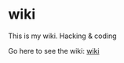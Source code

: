 # wiki

This is my wiki. Hacking &amp; coding

Go here to see the wiki: [wiki](https://github.com/edcryptickiller/wiki/wiki)